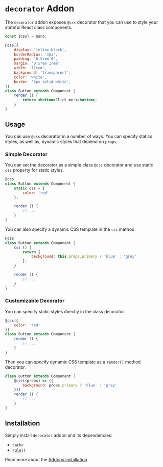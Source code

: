 # `decorator` Addon

The `decorator` addon exposes `@css` decorator that you can use to style your stateful
React class components.

```jsx
const {css} = nano;

@css({
    display: 'inline-block',
    borderRadius: '3px',
    padding: '0.5rem 0',
    margin: '0.5rem 1rem',
    width: '11rem',
    background: 'transparent',
    color: 'white',
    border: '2px solid white',
})
class Button extends Component {
    render () {
        return <button>Click me!</button>;
    }
}
```


## Usage

You can use `@css` decorator in a number of ways. You can specify statics styles, as well as,
dynamic styles that depend on `props`.


### Simple Decorator

You can set the decorator as a simple class `@css` decorator and use static `css` property for
static styles.

```js
@css
class Button extends Component {
    static css = {
        color: 'red'
    };

    render () {
        // ...
    }
}
```

You can also specify a dynamic CSS template in the `css` method.

```js
@css
class Button extends Component {
    css () {
        return {
            background: this.props.primary ? 'blue' : 'grey'
        };
    }

    render () {
        // ...
    }
}
```


### Customizable Decorator

You can specify static styles directly in the class decorator.

```js
@css({
    color: 'red'
})
class Button extends Component {
    render () {
        // ...
    }
}
```

Then you can specify dynamic CSS template as a `render()` method decorator.

```js
class Button extends Component {
    @css((props) => ({
        background: props.primary ? 'blue' : 'grey'
    }))
    render () {
        // ...
    }
}
```


## Installation

Simply install `decorator` addon and its dependencies:

- `cache`
- [`rule()`](./rule.md)

Read more about the [Addons Installation](./Addons.md#addon-installation).
